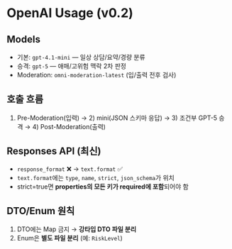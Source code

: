 # OpenAI Usage (v0.2)

## Models

- 기본: `gpt-4.1-mini` — 일상 상담/요약/경량 분류
- 승격: `gpt-5` — 애매/고위험 맥락 2차 판정
- Moderation: `omni-moderation-latest` (입/출력 전후 검사)

## 호출 흐름

1) Pre-Moderation(입력) → 2) mini(JSON 스키마 응답) → 3) 조건부 GPT-5 승격 → 4) Post-Moderation(출력)

## Responses API (최신)

- `response_format` ❌ → `text.format` ✅
- `text.format`에는 `type`, `name`, `strict`, `json_schema`가 위치
- strict=true면 **properties의 모든 키가 required에 포함**되어야 함

## DTO/Enum 원칙

1) DTO에는 Map 금지 → **강타입 DTO 파일 분리**
2) Enum은 **별도 파일 분리** (예: `RiskLevel`)